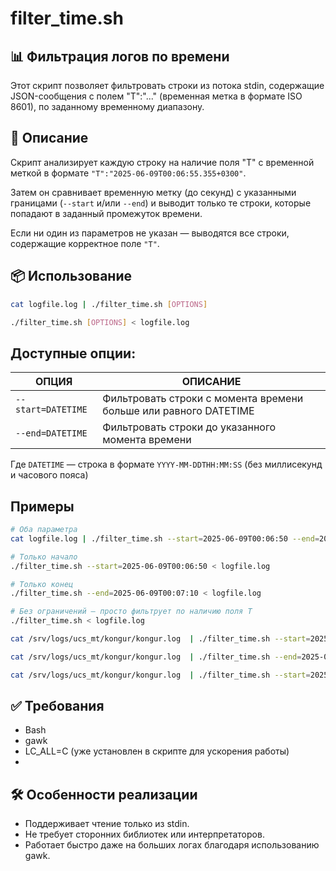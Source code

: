 # filter_time.sh

## 📊 Фильтрация логов по времени

Этот скрипт позволяет фильтровать строки из потока stdin, содержащие JSON-сообщения с полем "T":"..." (временная метка в
формате ISO 8601), по заданному временному диапазону.

## 🧰 Описание

Скрипт анализирует каждую строку на наличие поля "T" с временной меткой в формате `"T":"2025-06-09T00:06:55.355+0300"`.

Затем он сравнивает временную метку (до секунд) с указанными границами (`--start` и/или `--end`) и выводит только те
строки, которые попадают в заданный промежуток времени.

Если ни один из параметров не указан — выводятся все строки, содержащие корректное поле `"T"`.

## 📦 Использование

```bash
cat logfile.log | ./filter_time.sh [OPTIONS]

./filter_time.sh [OPTIONS] < logfile.log
```

## Доступные опции:

| ОПЦИЯ              | ОПИСАНИЕ                                                         |
|--------------------|------------------------------------------------------------------|
| `--start=DATETIME` | Фильтровать строки с момента времени больше или равного DATETIME |
| `--end=DATETIME`   | Фильтровать строки до указанного момента времени                 |

Где `DATETIME` — строка в формате `YYYY-MM-DDTHH:MM:SS` (без миллисекунд и часового пояса)

## Примеры

```bash
# Оба параметра
cat logfile.log | ./filter_time.sh --start=2025-06-09T00:06:50 --end=2025-06-09T00:07:10

# Только начало
./filter_time.sh --start=2025-06-09T00:06:50 < logfile.log

# Только конец
./filter_time.sh --end=2025-06-09T00:07:10 < logfile.log

# Без ограничений — просто фильтрует по наличию поля T
./filter_time.sh < logfile.log

cat /srv/logs/ucs_mt/kongur/kongur.log  | ./filter_time.sh --start=2025-06-10T13:03:00 --end=2025-06-10T13:05:00

cat /srv/logs/ucs_mt/kongur/kongur.log  | ./filter_time.sh --end=2025-06-10T13:05:00

cat /srv/logs/ucs_mt/kongur/kongur.log  | ./filter_time.sh --start=2025-06-10T13:03:00
```

## ✅ Требования
- Bash
- gawk
- LC_ALL=C (уже установлен в скрипте для ускорения работы)
- 
## 🛠️ Особенности реализации
- Поддерживает чтение только из stdin.
- Не требует сторонних библиотек или интерпретаторов.
- Работает быстро даже на больших логах благодаря использованию gawk.